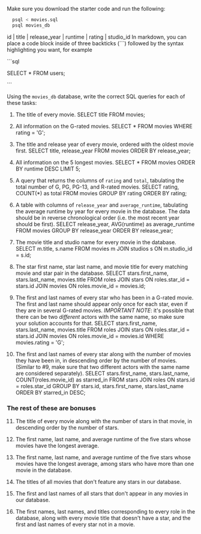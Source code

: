 Make sure you download the starter code and run the following:

```sh
  psql < movies.sql
  psql movies_db
```
 id  | title | release_year | runtime | rating | studio_id
In markdown, you can place a code block inside of three backticks (```) followed by the syntax highlighting you want, for example

\```sql

SELECT \* FROM users;

\```

Using the `movies_db` database, write the correct SQL queries for each of these tasks:

1.  The title of every movie.
        SELECT title FROM movies;

2.  All information on the G-rated movies.
        SELECT * FROM movies WHERE rating = 'G';

3.  The title and release year of every movie, ordered with the
    oldest movie first.
        SELECT title, release_year FROM movies ORDER BY release_year;
    
4.  All information on the 5 longest movies.
        SELECT * FROM movies ORDER BY runtime DESC LIMIT 5;

5.  A query that returns the columns of `rating` and `total`, tabulating the
    total number of G, PG, PG-13, and R-rated movies.
        SELECT rating, COUNT(*) as total 
        FROM movies 
        GROUP BY rating
        ORDER BY rating;

6.  A table with columns of `release_year` and `average_runtime`,
    tabulating the average runtime by year for every movie in the database. The data should be in reverse chronological order (i.e. the most recent year should be first).
        SELECT release_year, AVG(runtime) as average_runtime 
        FROM movies GROUP BY release_year 
        ORDER BY release_year;

7.  The movie title and studio name for every movie in the
    database.
        SELECT m.title, s.name FROM movies m 
        JOIN studios s ON m.studio_id = s.id;

8.  The star first name, star last name, and movie title for every
    matching movie and star pair in the database.
        SELECT stars.first_name, stars.last_name, movies.title
        FROM roles
        JOIN stars ON roles.star_id = stars.id
        JOIN movies ON roles.movie_id = movies.id;


9.  The first and last names of every star who has been in a G-rated movie. The first and last name should appear only once for each star, even if they are in several G-rated movies. *IMPORTANT NOTE*: it's possible that there can be two *different* actors with the same name, so make sure your solution accounts for that.
        SELECT stars.first_name, stars.last_name, movies.title
        FROM roles
        JOIN stars ON roles.star_id = stars.id
        JOIN movies ON roles.movie_id = movies.id
        WHERE movies.rating = 'G';

10. The first and last names of every star along with the number
    of movies they have been in, in descending order by the number of movies. (Similar to #9, make sure
    that two different actors with the same name are considered separately).
        SELECT stars.first_name, stars.last_name, COUNT(roles.movie_id) as starred_in
        FROM stars
        JOIN roles ON stars.id = roles.star_id
        GROUP BY stars.id, stars.first_name, stars.last_name
        ORDER BY starred_in DESC;


### The rest of these are bonuses

11. The title of every movie along with the number of stars in
    that movie, in descending order by the number of stars.

12. The first name, last name, and average runtime of the five
    stars whose movies have the longest average.

13. The first name, last name, and average runtime of the five
    stars whose movies have the longest average, among stars who have more than one movie in the database.

14. The titles of all movies that don't feature any stars in our
    database.

15. The first and last names of all stars that don't appear in any movies in our database.

16. The first names, last names, and titles corresponding to every
    role in the database, along with every movie title that doesn't have a star, and the first and last names of every star not in a movie.
